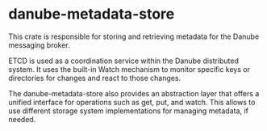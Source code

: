 # danube-metadata-store

This crate is responsible for storing and retrieving metadata for the Danube messaging broker.

ETCD is used as a coordination service within the Danube distributed system. It uses the built-in Watch mechanism to monitor specific keys or directories for changes and react to those changes.

The danube-metadata-store also provides an abstraction layer that offers a unified interface for operations such as get, put, and watch. This allows to use different storage system implementations for managing metadata, if needed.
